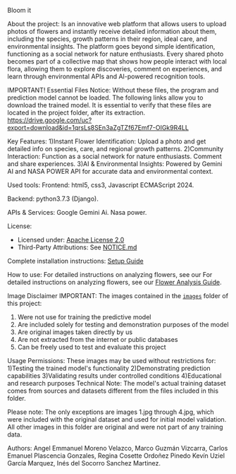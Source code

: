 Bloom it 

About the project:
Is an innovative web platform that allows users to upload photos of flowers and instantly receive detailed information about them, including the species, growth patterns in their region, ideal care, and environmental insights.
The platform goes beyond simple identification, functioning as a social network for nature enthusiasts. Every shared photo becomes part of a collective map that shows how people interact with local flora, allowing them to explore discoveries, comment on experiences, and learn through environmental APIs and AI-powered recognition tools.

IMPORTANT! Essential Files Notice:
Without these files, the program and prediction model cannot be loaded. The following links allow you to download the trained model. It is essential to verify that these files are located in the project folder, after its extraction.
https://drive.google.com/uc?export=download&id=1qrsLs8SEn3aZgTZf67Emf7-OIGk9R4LL


Key Features:
1)Instant Flower Identification:
Upload a photo and get detailed info on species, care, and regional growth patterns.
2)Community Interaction:
Function as a social network for nature enthusiasts. Comment and share experiences.
3)AI & Environmental Insights:
Powered by Gemini AI and NASA POWER API for accurate data and environmental context.

Used tools:
Frontend: 
html5, css3, Javascript ECMAScript 2024.

Backend:
python3.7.3 (Django).

APIs & Services:
Google Gemini Ai.
Nasa power.

License:
- Licensed under: [Apache License 2.0](LICENSE)
- Third-Party Attributions: See [NOTICE.md](NOTICE.md)


Complete installation instructions:
[Setup Guide](Setup.md) 

How to use:
For detailed instructions on analyzing flowers, see our For detailed instructions on analyzing flowers, see our [Flower Analysis Guide](Flower-guide.md).

Image Disclaimer
IMPORTANT: The images contained in the [`images`](./images) folder of this project:
1) Were not use for training the predictive model
2) Are included solely for testing and demonstration purposes of the model
3) Are original images taken directly by us
4) Are not extracted from the internet or public databases
5) Can be freely used to test and evaluate this project

Usage Permissions:
These images may be used without restrictions for:
1)Testing the trained model's functionality
2)Demonstrating prediction capabilities
3)Validating results under controlled conditions
4)Educational and research purposes   Technical Note:
The model's actual training dataset comes from sources and datasets different from the files included in this folder.

Please note: The only exceptions are images 1.jpg through 4.jpg, which were included with the original dataset and used for initial model validation. All other images in this folder are original and were not part of any training data.

Authors:
Angel Emmanuel Moreno Velazco, 
Marco Guzmán Vizcarra,
Carlos Emanuel Plascencia Gonzales,
Regina Cosette Ordoñez Pinedo
Kevín Uziel García Marquez,
Inés del Socorro Sanchez Martinez.
